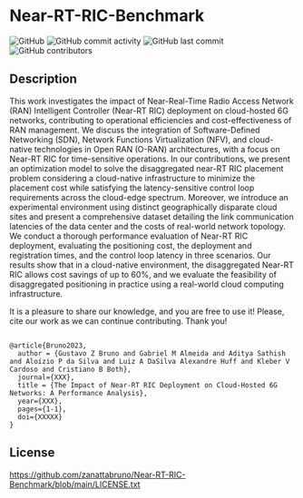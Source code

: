 # Near-RT-RIC-Benchmark
![GitHub](https://img.shields.io/github/license/zanattabruno/Near-RT-RIC-Benchmark?color=blue)
![GitHub commit activity](https://img.shields.io/github/commit-activity/y/zanattabruno/Near-RT-RIC-Benchmark) 
![GitHub last commit](https://img.shields.io/github/last-commit/zanattabruno/Near-RT-RIC-Benchmark)
![GitHub contributors](https://img.shields.io/github/contributors/zanattabruno/Near-RT-RIC-Benchmark)

## Description
This work investigates the impact of Near-Real-Time Radio Access Network (RAN) Intelligent Controller (Near-RT RIC) deployment on cloud-hosted 6G networks, contributing to operational efficiencies and cost-effectiveness of RAN management. We discuss the integration of Software-Defined Networking (SDN), Network Functions Virtualization (NFV), and cloud-native technologies in Open RAN (O-RAN) architectures, with a focus on Near-RT RIC for time-sensitive operations. In our contributions, we present an optimization model to solve the disaggregated near-RT RIC placement problem considering a cloud-native infrastructure to minimize the placement cost while satisfying the latency-sensitive control loop requirements across the cloud-edge spectrum. Moreover, we introduce an experimental environment using distinct geographically disparate cloud sites and present a comprehensive dataset detailing the link communication latencies of the data center and the costs of real-world network topology. We conduct a thorough performance evaluation of Near-RT RIC deployment, evaluating the positioning cost, the deployment and registration times, and the control loop latency in three scenarios. Our results show that in a cloud-native environment, the disaggregated Near-RT RIC allows cost savings of up to 60\%, and we evaluate the feasibility of disaggregated positioning in practice using a real-world cloud computing infrastructure.

It is a pleasure to share our knowledge, and you are free to use it! Please, cite our work as we can continue contributing. Thank you!

```

@article{Bruno2023,
  author = {Gustavo Z Bruno and Gabriel M Almeida and Aditya Sathish and Aloízio P da Silva and Luiz A DaSilva Alexandre Huff and Kleber V Cardoso and Cristiano B Both},
  journal={XXX}, 
  title = {The Impact of Near-RT RIC Deployment on Cloud-Hosted 6G Networks: A Performance Analysis},
  year={XXX},
  pages={1-1},
  doi={XXXXX}
}

````
## License
https://github.com/zanattabruno/Near-RT-RIC-Benchmark/blob/main/LICENSE.txt
